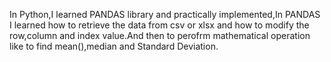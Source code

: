 In Python,I learned PANDAS library and practically implemented,In PANDAS I learned how to retrieve the data from csv or xlsx and how to modify the row,column and index value.And then to perofrm mathematical operation like to find mean(),median and Standard Deviation.
